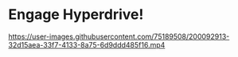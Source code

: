 # Engage Hyperdrive!
https://user-images.githubusercontent.com/75189508/200092913-32d15aea-33f7-4133-8a75-6d9ddd485f16.mp4
